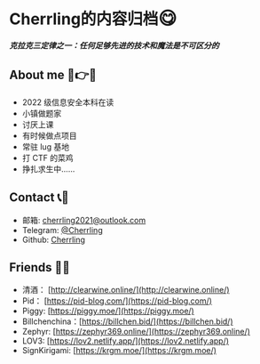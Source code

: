 
# Cherrling的内容归档<font size=6>😋</font>

 ***克拉克三定律之⼀：任何足够先进的技术和魔法是不可区分的***

## About me 🤣👉🤡

* 2022 级信息安全本科在读
* 小镇做题家
* 讨厌上课
* 有时候做点项目
* 常驻 lug 基地
* 打 CTF 的菜鸡
* 挣扎求生中……

## Contact  📞🤪

* 邮箱: cherrling2021@outlook.com
* Telegram: [@Cherrling](https://t.me/cherrling)
* Github: [Cherrling](https://github.com/cherrling)

## Friends 📡😎

* 清酒： [http://clearwine.online/](http://clearwine.online/)
* Pid： [https://pid-blog.com/](https://pid-blog.com/)
* Piggy: [https://piggy.moe/](https://piggy.moe/)
* Billchenchina：[https://billchen.bid/](https://billchen.bid/)
* Zephyr: [https://zephyr369.online/](https://zephyr369.online/)
* LOV3: [https://lov2.netlify.app/](https://lov2.netlify.app/)
* SignKirigami: [https://krgm.moe/](https://krgm.moe/)

<!-- ![JEQG0zJ.png](https://iili.io/JEQG0zJ.png) -->
<!-- ![](https://p.sda1.dev/16/fa3777a0d6b4ab41b6e339a8657d0e2a/JEQG0zJ.png) -->
<!-- ![alt text](assets/README/JEQG0zJ.png) -->
